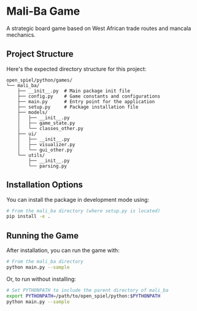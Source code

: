 # Mali-Ba Game

A strategic board game based on West African trade routes and mancala mechanics.

## Project Structure

Here's the expected directory structure for this project:

```
open_spiel/python/games/
└── mali_ba/
    ├── __init__.py  # Main package init file
    ├── config.py    # Game constants and configurations
    ├── main.py      # Entry point for the application
    ├── setup.py     # Package installation file
    ├── models/
    │   ├── __init__.py
    │   ├── game_state.py
    │   └── classes_other.py
    ├── ui/
    │   ├── __init__.py
    │   ├── visualizer.py
    │   └── gui_other.py
    └── utils/
        ├── __init__.py
        └── parsing.py
```

## Installation Options

You can install the package in development mode using:

```bash
# From the mali_ba directory (where setup.py is located)
pip install -e .
```

## Running the Game

After installation, you can run the game with:

```bash
# From the mali_ba directory
python main.py --sample
```

Or, to run without installing:

```bash
# Set PYTHONPATH to include the parent directory of mali_ba
export PYTHONPATH=/path/to/open_spiel/python:$PYTHONPATH
python main.py --sample
```